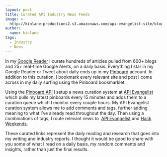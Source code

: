 ```yaml
---
layout: post
title: Curated API Industry News Feeds
image: >-
  http://kinlane-productions2.s3.amazonaws.com/api-evangelist-site/blog/pinboard_in_blue.png
author:
  name: kinlane
tags:
  - Industry
  - News
---
```

In my [Google Reader](http://www.google.com/reader/ "Google Reader") I curate hundreds of articles pulled from 600+ blogs and 25+ real-time Google Alerts, on a daily basis. Everything I star in my Google Reader or Tweet about daily ends up in my [Pinboard](http://pinboard.in/ "Pinboard") account. In addition to this curation, I bookmark every relevant site and post I come across in my daily surfing using the Pinboard bookmarklet.

Using the [Pinboard API](http://pinboard.in/api/ "Pinboard API") I setup a news curation system at [API Evangelist](http://apievangelist.com "API Evangelist") which pulls my latest pinboards every 15 minutes and adds them to a curation queue which I monitor every couple hours. My API Evangelist curation system allows me to add comments and tags, further adding meaning to what I’ve already read throughout the day. Then using a combinations of tags, I route relevant news to  [API Evangelist](/news/ "API Evangelist") and [Hack Weekends](http://www.hackweekends.com/news/ "Hack Weekend News").

These curated links represent the daily reading and research that goes into my writing and industry reports. I thought it would be good to share with you some of what I read on a daily basis, my random comments and insights, rather than just the final results.